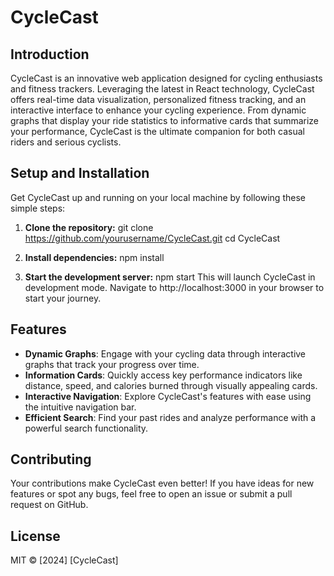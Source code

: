 # CycleCast

## Introduction

CycleCast is an innovative web application designed for cycling enthusiasts and fitness trackers. Leveraging the latest in React technology, CycleCast offers real-time data visualization, personalized fitness tracking, and an interactive interface to enhance your cycling experience. From dynamic graphs that display your ride statistics to informative cards that summarize your performance, CycleCast is the ultimate companion for both casual riders and serious cyclists.

## Setup and Installation

Get CycleCast up and running on your local machine by following these simple steps:

1. **Clone the repository:**
   git clone https://github.com/yourusername/CycleCast.git
   cd CycleCast

2. **Install dependencies:**
   npm install

3. **Start the development server:**
   npm start
   This will launch CycleCast in development mode. Navigate to http://localhost:3000 in your browser to start your journey.

## Features

- **Dynamic Graphs**: Engage with your cycling data through interactive graphs that track your progress over time.
- **Information Cards**: Quickly access key performance indicators like distance, speed, and calories burned through visually appealing cards.
- **Interactive Navigation**: Explore CycleCast's features with ease using the intuitive navigation bar.
- **Efficient Search**: Find your past rides and analyze performance with a powerful search functionality.

## Contributing

Your contributions make CycleCast even better! If you have ideas for new features or spot any bugs, feel free to open an issue or submit a pull request on GitHub.

## License

MIT © [2024] [CycleCast]
